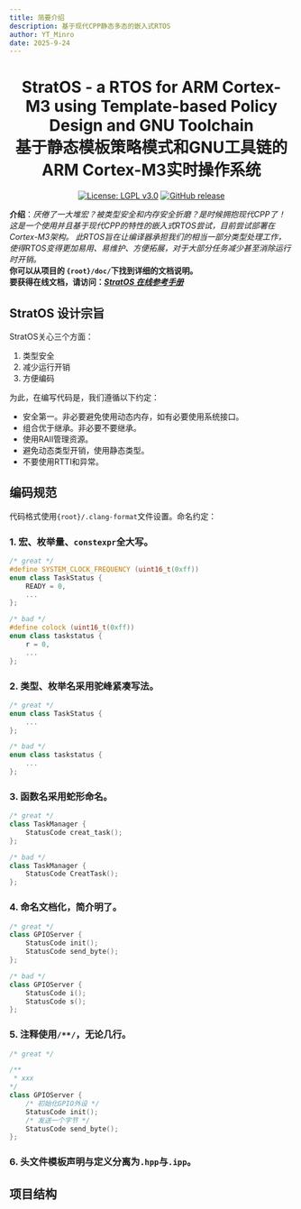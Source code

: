 ```yaml
---
title: 简要介绍
description: 基于现代CPP静态多态的嵌入式RTOS
author: YT_Minro
date: 2025-9-24
---
```

<div align="center">

# StratOS - a RTOS for ARM Cortex-M3 using Template-based Policy Design and GNU Toolchain<br>基于静态模板策略模式和GNU工具链的ARM Cortex-M3实时操作系统 

[![License: LGPL v3.0](https://img.shields.io/badge/License-LGPL_v3.0-blue.svg)](https://www.gnu.org/licenses/lgpl-2.0)
[![GitHub release](https://img.shields.io/github/release/username/repository.svg)](https://github.com/username/repository/releases)

</div>

**介绍**：*厌倦了一大堆宏？被类型安全和内存安全折磨？是时候拥抱现代CPP了！这是一个使用并且基于现代CPP的特性的嵌入式RTOS尝试，目前尝试部署在Cortex-M3架构。
此RTOS旨在让编译器承担我们的相当一部分类型处理工作，使得RTOS变得更加易用、易维护、方便拓展，对于大部分任务减少甚至消除运行时开销。*
<br>**你可以从项目的
`{root}/doc/`下找到详细的文档说明。**
<br>**要获得在线文档，请访问：[*StratOS 在线参考手册*](https://yuriltlef.github.io/StratOS_LiySTD_Documentation/)**

## StratOS 设计宗旨

StratOS关心三个方面：
1. 类型安全
2. 减少运行开销
3. 方便编码

为此，在编写代码是，我们遵循以下约定：
- 安全第一。非必要避免使用动态内存，如有必要使用系统接口。
- 组合优于继承。非必要不要继承。
- 使用RAII管理资源。
- 避免动态类型开销，使用静态类型。
- 不要使用RTTI和异常。

## 编码规范

代码格式使用`{root}/.clang-format`文件设置。命名约定：
### 1. 宏、枚举量、`constexpr`全大写。
```cpp
/* great */
#define SYSTEM_CLOCK_FREQUENCY (uint16_t(0xff))
enum class TaskStatus {
    READY = 0,
    ...
};

/* bad */
#define colock (uint16_t(0xff))
enum class taskstatus {
    r = 0,
    ...
};
```
### 2. 类型、枚举名采用驼峰紧凑写法。
```cpp
/* great */
enum class TaskStatus {
    ...
};

/* bad */
enum class taskstatus {
    ...
};
```
### 3. 函数名采用蛇形命名。
```cpp
/* great */
class TaskManager {
    StatusCode creat_task();
};

/* bad */
class TaskManager {
    StatusCode CreatTask();
};
```
### 4. 命名文档化，简介明了。
```cpp
/* great */
class GPIOServer {
    StatusCode init();
    StatusCode send_byte();
};

/* bad */
class GPIOServer {
    StatusCode i();
    StatusCode s();
};
```

### 5. 注释使用`/**/`，无论几行。
```cpp
/* great */

/**
 * xxx
*/ 
class GPIOServer {
    /* 初始化GPIO外设 */
    StatusCode init();
    /* 发送一个字节 */
    StatusCode send_byte();
};
```

### 6. 头文件模板声明与定义分离为`.hpp`与`.ipp`。

## 项目结构
